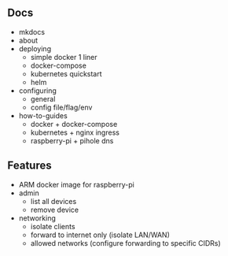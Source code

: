 ## Docs
- mkdocs
- about
- deploying
  - simple docker 1 liner
  - docker-compose
  - kubernetes quickstart
  - helm
- configuring
  - general
  - config file/flag/env
- how-to-guides
  - docker + docker-compose
  - kubernetes + nginx ingress
  - raspberry-pi + pihole dns

## Features
- ARM docker image for raspberry-pi
- admin
  - list all devices
  - remove device
- networking
  - isolate clients
  - forward to internet only (isolate LAN/WAN)
  - allowed networks (configure forwarding to specific CIDRs)
